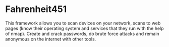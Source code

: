 # Fahrenheit451

This framework allows you to scan devices on your network, scans to web pages (know their operating system and services that they run with the help of nmap). 
Create and crack passwords, do brute force attacks and remain anonymous on the internet with other tools.











